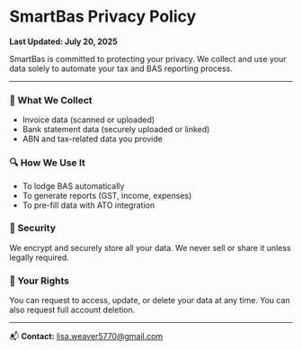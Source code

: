 # SmartBas Privacy Policy

**Last Updated: July 20, 2025**

SmartBas is committed to protecting your privacy. We collect and use your data solely to automate your tax and BAS reporting process.

---

### 📌 What We Collect
- Invoice data (scanned or uploaded)
- Bank statement data (securely uploaded or linked)
- ABN and tax-related data you provide

### 🔍 How We Use It
- To lodge BAS automatically
- To generate reports (GST, income, expenses)
- To pre-fill data with ATO integration

### 🔐 Security
We encrypt and securely store all your data. We never sell or share it unless legally required.

### 🧾 Your Rights
You can request to access, update, or delete your data at any time. You can also request full account deletion.

---

📬 **Contact:** [lisa.weaver5770@gmail.com](mailto:lisa.weaver5770@gmail.com)
